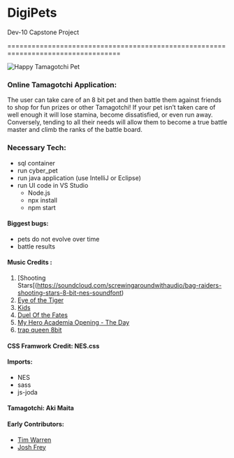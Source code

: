 # DigiPets
Dev-10 Capstone Project

==================================================================================

![Happy Tamagotchi Pet](http://1.bp.blogspot.com/-0ifaJKWCc7A/TchHo4EYB8I/AAAAAAAAAfc/HCMIMJz8fGM/s1600/01.gif "a title")

### Online Tamagotchi Application:
The user can take care of an 8 bit pet and then battle them against friends to shop for  fun prizes or other Tamagotchi! If your pet isn’t taken care of well enough it will lose stamina, become dissatisfied, or even run away. Conversely, tending to all their needs will allow them to become a true battle master and climb the ranks of the battle board.

### Necessary Tech:
 - sql container
 - run cyber_pet 
 - run java application (use IntelliJ or Eclipse)
 - run UI code in VS Studio
    - Node.js
    - npx install
    - npm start 

#### Biggest bugs:
 - pets do not evolve over time
 - battle results

#### Music Credits :   

1. [Shooting Stars[(https://soundcloud.com/screwingaroundwithaudio/bag-raiders-shooting-stars-8-bit-nes-soundfont)
2. [Eye of the Tiger](https://soundcloud.com/peachypixel8/eye-of-the-tiger-8bit-demake)
3. [Kids](https://soundcloud.com/violett-heart/kids-mgmtrmx-8bit)
4. [Duel Of the Fates](https://soundcloud.com/crig-1/star-wars-duel-of-the-fates)
5. [My Hero Academia Opening - The Day](https://soundcloud.com/m-rcio-luiz-9/my-hero-academia-opening-the-day-8bit)
6. [trap queen 8bit](https://soundcloud.com/hvllo_hvllo/trap-queen-8bit-remix)
#### CSS Framwork Credit: NES.css
#### Imports:
 - NES
 - sass
 - js-joda
#### Tamagotchi: Aki Maita
#### Early Contributors:
 - [Tim Warren](https://github.com/qLirly)
 - [Josh Frey](https://github.com/freyj3773)
